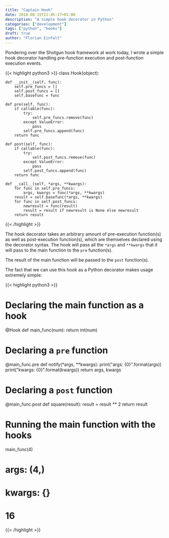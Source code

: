 ```yaml
---
title: "Captain Hook"
date: 2018-08-15T21:45:17+01:00
description: "A simple hook decorator in Python"
categories: ["development"]
tags: ["python", "hooks"]
draft: true
author: "Florian Einfalt"
---
```


Pondering over the Shotgun hook framework at work today, I wrote a simple
hook decorator handling pre-function execution and post-function execution
events.

<!--more-->

{{< highlight python3 >}}
class Hook(object):

    def __init__(self, func):
        self.pre_funcs = []
        self.post_funcs = []
        self.basefunc = func

    def pre(self, func):
        if callable(func):
            try:
                self.pre_funcs.remove(func)
            except ValueError:
                pass
            self.pre_funcs.append(func)
        return func

    def post(self, func):
        if callable(func):
            try:
                self.post_funcs.remove(func)
            except ValueError:
                pass
            self.post_funcs.append(func)
        return func

    def __call__(self, *args, **kwargs):
        for func in self.pre_funcs:
            args, kwargs = func(*args, **kwargs)
        result = self.basefunc(*args, **kwargs)
        for func in self.post_funcs:
            newresult = func(result)
            result = result if newresult is None else newresult
        return result
{{< /highlight >}}

The hook decorator takes an arbitrary amount of pre-execution function(s)
as well as post-execution function(s), which are themselves declared using the
decorator syntax. The hook will pass all the `*args` and `**kwargs` that it
will pass to the main function to the `pre` function(s).

The result of the main function will be passed to the `post` function(s).

The fact that we can use this hook as a Python decorator makes usage extremely
simple:

{{< highlight python3 >}}
# Declaring the main function as a hook
@Hook
def main_func(num):
    return int(num)

# Declaring a `pre` function
@main_func.pre
def notify(*args, **kwargs):
    print("args: {0}".format(args))
    print("kwargs: {0}".format(kwargs))
    return args, kwargs

# Declaring a `post` function
@main_func.post
def square(result):
    result = result ** 2
    return result

# Running the main function with the hooks
main_func(4)

# args: (4,)
# kwargs: {}
# 16

{{< /highlight >}}

